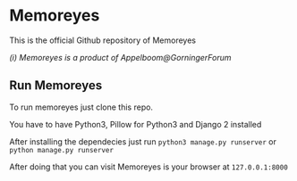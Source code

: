 # Memoreyes

This is the official Github repository of Memoreyes

_(i) Memoreyes is a product of Appelboom@GorningerForum_

## Run Memoreyes
To run memoreyes just clone this repo.

You have to have Python3, Pillow for Python3 and Django 2 installed

After installing the dependecies just run
``
python3 manage.py runserver
``
or 
``
python manage.py runserver
``

After doing that you can visit Memoreyes is your browser at ``127.0.0.1:8000``
